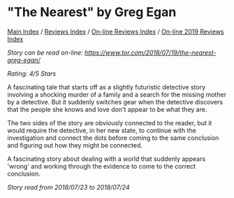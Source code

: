 # "The Nearest" by Greg Egan

[Main Index](../../../README.md) / [Reviews Index](../../README.md) / [On-line Reviews Index](../README.md) / [On-line 2019 Reviews Index](README.md)

*Story can be read on-line: <https://www.tor.com/2018/07/19/the-nearest-greg-egan/>*

*Rating: 4/5 Stars*

A fascinating tale that starts off as a slightly futuristic detective story involving a shocking murder of a family and a search for the missing mother by a detective. But it suddenly switches gear when the detective discovers that the people she knows and love don't appear to be what they are.

The two sides of the story are obviously connected to the reader, but it would require the detective, in her new state, to continue with the investigation and connect the dots before coming to the same conclusion and figuring out how they might be connected.

A fascinating story about dealing with a world that suddenly appears 'wrong' and working through the evidence to come to the correct conclusion.

*Story read from 2018/07/23 to 2018/07/24*
